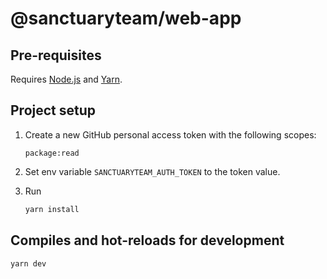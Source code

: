 # @sanctuaryteam/web-app

## Pre-requisites

Requires [Node.js](https://nodejs.org/en/) and [Yarn](https://yarnpkg.com/en/).

## Project setup

1. Create a new GitHub personal access token with the following scopes:
   ```
   package:read
   ```

2. Set env variable `SANCTUARYTEAM_AUTH_TOKEN` to the token value.

3. Run
   ```bash
   yarn install
   ```

## Compiles and hot-reloads for development

```bash
yarn dev
```